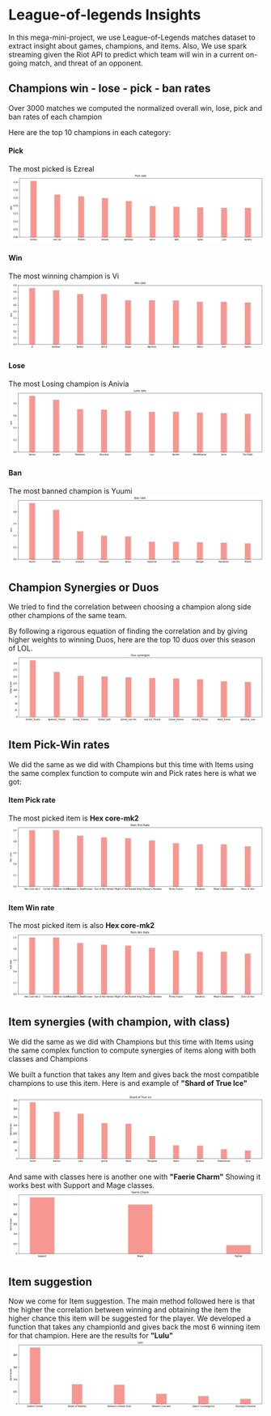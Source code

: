 # League-of-legends Insights
In this mega-mini-project, we use League-of-Legends matches dataset to extract insight about games, champions, and items. Also, We use spark streaming given the Riot API to predict which team will win in a current on-going match, and threat of an opponent.


## Champions win - lose - pick - ban rates
Over 3000 matches we computed the normalized overall win, lose, pick and ban rates of each champion

Here are the top 10 champions in each category:
#### Pick 
The most picked is Ezreal
![image](./Figures/c_pick.png)
#### Win 
The most winning champion is Vi
![image](./Figures/c_win.png)
#### Lose 
The most Losing champion is Anivia
![image](./Figures/c_lose.png)
#### Ban 
The most banned champion is Yuumi
![image](./Figures/c_ban.png)



## Champion Synergies or Duos
We tried to find the correlation between choosing a champion along side other champions of the same team.

By following a rigorous equation of finding the correlation and by giving higher weights to winning Duos, here are the top 10 duos over this season of LOL.
![image](./Figures/c_duos.png)




## Item  Pick-Win rates
We did the same as we did with Champions but this time with Items using the same complex function to compute win and Pick rates here is what we got:
#### Item Pick rate
The most picked item is **Hex core-mk2**
![image](./Figures/i_pick.png)
#### Item Win rate
The most picked item is also **Hex core-mk2**
![image](./Figures/i_win.png)


## Item synergies (with champion, with class)
We did the same as we did with Champions but this time with Items using the same complex function to compute synergies of items along with both classes and Champions

We built a function that takes any Item and gives back the most compatible champions to use this item. Here is and example of **"Shard of True Ice"**

![image](./Figures/i_c_shard.png)

And same with classes here is another one with **"Faerie Charm"** Showing it works best with Support and Mage classes.
![image](./Figures/i_class.png)



## Item suggestion
Now we come for Item suggestion. The main method followed here is that the higher the correlation between winning and obtaining the item the higher chance this item will be suggested for the player. We developed a function that takes any championId and gives back the most 6 winning item for that champion. Here are the results for **"Lulu"**
![image](./Figures/lulu.png)
